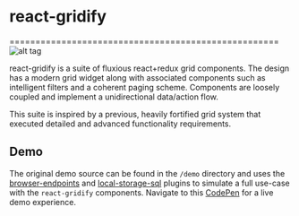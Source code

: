 # react-gridify
====================================================
![alt tag](https://raw.github.com/AmmarCSE/react-gridify/master/demo/react-gridify.png)

react-gridify is a suite of fluxious react+redux grid components. The design has a modern grid widget along with associated components such as intelligent filters and a coherent paging scheme. Components are loosely coupled and implement a unidirectional data/action flow. 

This suite is inspired by a previous, heavily fortified grid system that executed detailed and advanced functionality requirements.

Demo
--------------

The original demo source can be found in the `/demo` directory and uses the [browser-endpoints](https://github.com/AmmarCSE/browser-endpoints) and [local-storage-sql](https://github.com/AmmarCSE/local-storage-sql) plugins to simulate a full use-case with the `react-gridify` components. Navigate to this [CodePen](http://codepen.io/AmmarCSE/full/YWQgWb/) for a live demo experience.
